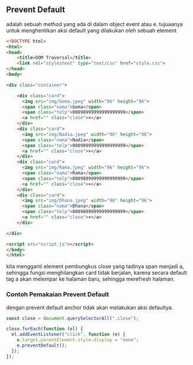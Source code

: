## Prevent Default
adalah sebuah method yang ada di dalam object event atau e. tujuaanya untuk menghentikan aksi default yang dilakukan oleh sebuah element

```html
<!DOCTYPE html>
<html>
<head>
    <title>DOM Traversal</title>
    <link rel="stylesheet" type="text/css" href="style.css">
</head>
<body>

<div class="container">

    <div class="card">
      <img src="img/Gema.jpeg" width="96" height="96">
      <span class="nama">Gema</span>
      <span class="telp">08098999999999999999</span>
      <a href="" class="close">×</a>
    </div> 
    <div class="card">
      <img src="img/Nadia.jpeg" width="96" height="96">
      <span class="nama">Nadia</span>
      <span class="telp">08098999999999999999</span>
      <a href="" class="close">×</a>
    </div> 
    <div class="card">
      <img src="img/Rama.jpeg" width="96" height="96">
      <span class="nama">Rama</span>
      <span class="telp">08098999999999999999</span>
      <a href="" class="close">×</a>
    </div> 
    <div class="card">
      <img src="img/Dhana.jpeg" width="96" height="96">
      <span class="nama">Dhana</span>
      <span class="telp">08098999999999999999</span>
      <a href="" class="close">×</a>
    </div> 

</div>

<script src="script.js"></script>
</body>
</html>
```

kita mengganti element pembungkus close yang tadinya span menjadi a, sehingga fungsi menghilangkan card tidak berjalan, karena secara default tag a akan melempar ke halaman baru, sehingga merefresh halaman. 

### Contoh Pemakaian Prevent Default 
dengan prevent default anchor tidak akan melakukan aksi defaultya. 
```js
const close = document.querySelectorAll(".close");

close.forEach(function (el) {
  el.addEventListener("click", function (e) {
    e.target.parentElement.style.display = "none";
    e.preventDefault();
  });
});
```